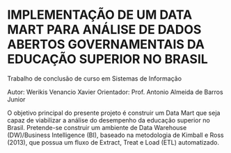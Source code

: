 # IMPLEMENTAÇÃO DE UM DATA MART PARA ANÁLISE DE DADOS ABERTOS GOVERNAMENTAIS DA EDUCAÇÃO SUPERIOR NO BRASIL
Trabalho de conclusão de curso em Sistemas de Informação

Autor: Werikis Venancio Xavier
Orientador: Prof. Antonio Almeida de Barros Junior

O objetivo principal do presente projeto é construir um Data Mart que seja capaz de viabilizar a análise do desempenho da educação superior no Brasil. Pretende-se
construir um ambiente de Data Warehouse (DW)/Business Intelligence (BI), baseado na
metodologia de Kimball e Ross (2013), que possua um fluxo de Extract, Treat e Load
(ETL) automatizado.
